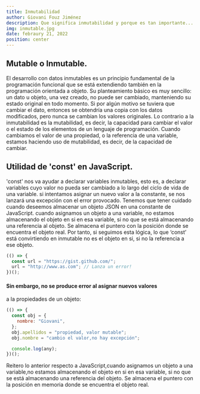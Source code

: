 ```yaml
---
title: Inmutabilidad
author: Giovani Fouz Jiménez
description: Que significa inmutabilidad y porque es tan importante...
img: inmutable.jpg
date: febraury 21, 2022
position: center
---
```


## Mutable o Inmutable.

El desarrollo con datos inmutables es un principio fundamental de la
programación funcional que se está extendiendo también en la
programación orientada a objeto. Su planteamiento básico es muy
sencillo: un dato u objeto, una vez creado, no puede ser cambiado,
manteniendo su estado original en todo momento. Si por algún motivo se
tuviera que cambiar el dato, entonces se obtendría una copia con los
datos modificados, pero nunca se cambian los valores originales. Lo
contrario a la inmutabilidad es la mutabilidad, es decir, la capacidad
para cambiar el valor o el estado de los elementos de un lenguaje de
programación. Cuando cambiamos el valor de una propiedad, o la
referencia de una variable, estamos haciendo uso de mutabilidad, es
decir, de la capacidad de cambiar.

## Utilidad de 'const' en JavaScript.

'const' nos va ayudar a declarar variables inmutables, esto es, a
declarar variables cuyo valor no pueda ser cambiado a lo largo del
ciclo de vida de una variable. si intentamos asignar un nuevo valor a
la constante, se nos lanzará una excepción con el error provocado.
Tenemos que tener cuidado cuando deseemos almacenar un objeto JSON en
una constante de JavaScript. cuando asignamos un objeto a una
variable, no estamos almacenando el objeto en si en esa variable, si
no que se está almacenando una referencia al objeto. Se almacena el
puntero con la posición donde se encuentra el objeto real. Por tanto,
si seguimos esta lógica, lo que ‘const’ está convirtiendo en inmutable
no es el objeto en si, si no la referencia a ese objeto.

```js
(() => {
  const url = "https://gist.github.com/";
  url = "http://www.as.com"; // Lanza un error!
})();
```

#### Sin embargo, no se produce error al asignar nuevos valores 
a la propiedades de un objeto:

```js
(() => {
  const obj = {
    nombre: "Giovani",
  };
  obj.apellidos = "propiedad, valor mutable";
  obj.nombre = "cambio el valor,no hay excepción";

  console.log(any);
})();

```
Reitero lo anterior respecto a JavaScript,cuando asignamos un 
objeto a una variable,no estamos almacenando el objeto en si 
en esa variable, si no que se está almacenando una referencia 
del objeto. Se almacena el puntero con la posición en memoria 
donde se encuentra el objeto real.

